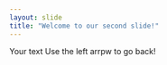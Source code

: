 ```yaml
---
layout: slide
title: "Welcome to our second slide!"
---
```

Your text
Use the left arrpw to go back!
